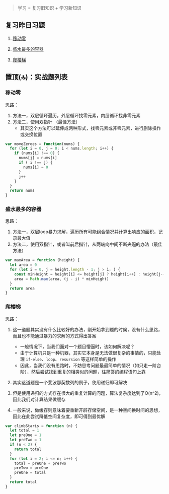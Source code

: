 > 学习 = 复习旧知识 + 学习新知识

## 复习昨日习题
1. [移动零](#1)

2. [盛水最多的容器](#2)

3. [爬楼梯](#3)

## 置顶(🔝)：实战题列表


<h3 id="1">移动零</h3>
思路：

1. 方法一，双层循环遍历，外层循环找零元素，内层循环找非零元素
2. 方法二，使用双指针 （最佳方法）
    * 其实这个方法可以延伸成两种形式，找零元素或非零元素，进行删除操作或交换位置

```js
var moveZeroes = function(nums) {
  for (let i = 0, j = 0; i < nums.length; i++) {
    if (nums[i] !== 0) {
      nums[j] = nums[i]
      if ( i !== j) {
        nums[i] = 0
      }
      j++
    }
  }
  return nums
}
```

<h3 id="2">盛水最多的容器</h3>
思路：

1. 方法一，双层loop暴力求解，遍历所有可能组合情况并计算出响应的面积，记录最大值
2. 方法二，使用双指针，或者叫前后指针，从两端向中间不断夹逼的办法（最佳方法）

```js
var maxArea = function (height) {
  let area = 0
  for (let i = 0, j = height.length - 1; j > i; ) {
    const minHeight = height[i] <= height[j] ? height[i++] : height[j--]
    area = Math.max(area, (j - i) * minHeight)
  }
  return area
}
```


<h3 id="3">爬楼梯</h3>

思路：

1. 这一道题其实没有什么比较好的办法，刚开始拿到题的时候，没有什么思路，而且也不能通过暴力的求解的方式得出答案
    * 一般情况下，当我们面对一个题目懵逼时，该如何解决呢？
    * 由于计算机只是一种机器，其实它本身是无法做很复杂的事情的，只能处理 `if-else`、`loop`、`resursion` 等这样简单的操作
    * 因此，当我们没有思路时，不妨思考问题最最简单的情况（如只走一阶台阶），然后尝试找到重复的相类似的问题，往简答的编程语句上靠

2. 其实这道题是一个斐波那契数列的例子，使用递归即可解决
3. 但是使用递归的方式存在很大的重复计算的问题，算法复杂度达到了O(n^2)，因此我们对计算结果做缓存
4. 一般来说，做缓存则意味着要重新开辟存储空间，是一种空间换时间的思想，因此在此尝试降低空间复杂度，即可得到最优解

```js
var climbStaris = function (n) {
  let total = 1
  let preOne = 1
  let preTwo = 1
  if (n < 2) {
    return total
  }
  for (let i = 2; i <= n; i++) {
    total = preOne + preTwo
    preTwo = preOne
    preOne = total
  }
  return total
}
```


